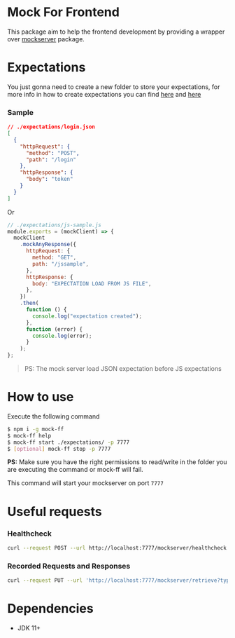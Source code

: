 # Mock For Frontend

This package aim to help the frontend development by providing a wrapper over [mockserver](https://www.mock-server.com/) package.

# Expectations

You just gonna need to create a new folder to store your expectations, for more info in how to create expectations you can find [here](https://www.mock-server.com/mock_server/creating_expectations.html) and [here](https://github.com/mock-server/mockserver-client-node/tree/master/examples)

### Sample

```json
// ./expectations/login.json
[
  {
    "httpRequest": {
      "method": "POST",
      "path": "/login"
    },
    "httpResponse": {
      "body": "token"
    }
  }
]
```

Or

```js
// ./expectations/js-sample.js
module.exports = (mockClient) => {
  mockClient
    .mockAnyResponse({
      httpRequest: {
        method: "GET",
        path: "/jssample",
      },
      httpResponse: {
        body: "EXPECTATION LOAD FROM JS FILE",
      },
    })
    .then(
      function () {
        console.log("expectation created");
      },
      function (error) {
        console.log(error);
      }
    );
};
```

> PS: The mock server load JSON expectation before JS expectations

# How to use

Execute the following command 
```sh
$ npm i -g mock-ff
$ mock-ff help
$ mock-ff start ./expectations/ -p 7777
$ [optional] mock-ff stop -p 7777
```


**PS:** Make sure you have the right permissions to read/write in the folder you are executing the command or mock-ff will fail.

This command will start your mockserver on port `7777`

# Useful requests

### Healthcheck
```sh
curl --request POST --url http://localhost:7777/mockserver/healthcheck
```

### Recorded Requests and Responses
```sh
curl --request PUT --url 'http://localhost:7777/mockserver/retrieve?type=REQUEST_RESPONSES'
```

# Dependencies

* JDK 11+

